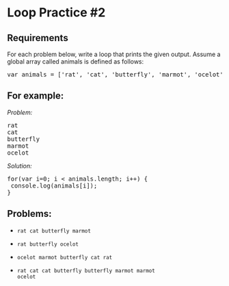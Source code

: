Loop Practice #2
===========

Requirements
---------
For each problem below, write a loop that prints the given output. Assume a global array called animals is defined as follows:

<pre>var animals = ['rat', 'cat', 'butterfly', 'marmot', 'ocelot'];</pre>

For example:
-----------

<em>Problem:</em>

<pre>
rat
cat
butterfly
marmot
ocelot
</pre>

<em>Solution:</em>
<pre>
for(var i=0; i &lt; animals.length; i++) {
 console.log(animals[i]);
}
</pre>

Problems:
---------
- <code>rat cat butterfly marmot</code>

- <code>rat butterfly ocelot</code>

- <code>ocelot marmot butterfly cat rat</code>

- <code>rat cat cat butterfly butterfly marmot marmot ocelot</code>
